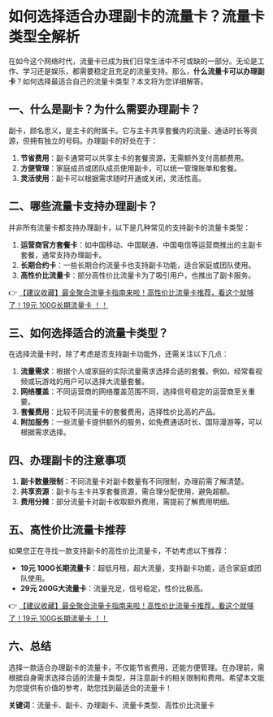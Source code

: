 # 如何选择适合办理副卡的流量卡？流量卡类型全解析

在如今这个网络时代，流量卡已成为我们日常生活中不可或缺的一部分。无论是工作、学习还是娱乐，都需要稳定且充足的流量支持。那么，**什么流量卡可以办理副卡**？如何选择最适合自己的流量卡类型？本文将为您详细解答。

## 一、什么是副卡？为什么需要办理副卡？

副卡，顾名思义，是主卡的附属卡。它与主卡共享套餐内的流量、通话时长等资源，但拥有独立的号码。办理副卡的好处在于：

1. **节省费用**：副卡通常可以共享主卡的套餐资源，无需额外支付高额费用。
2. **方便管理**：家庭成员或团队成员使用副卡，可以统一管理账单和套餐。
3. **灵活使用**：副卡可以根据需求随时开通或关闭，灵活性高。

## 二、哪些流量卡支持办理副卡？

并非所有流量卡都支持办理副卡，以下是几种常见的支持副卡的流量卡类型：

1. **运营商官方套餐卡**：如中国移动、中国联通、中国电信等运营商推出的主副卡套餐，通常支持办理副卡。
2. **长期合约卡**：一些长期合约流量卡也支持副卡功能，适合家庭或团队使用。
3. **高性价比流量卡**：部分高性价比流量卡为了吸引用户，也推出了副卡服务。

👉 [【建议收藏】最全聚合流量卡指南来啦！高性价比流量卡推荐，看这个就够了！19元 100G长期流量卡 ！！](https://bit.ly/Liuliangka)

## 三、如何选择适合的流量卡类型？

在选择流量卡时，除了考虑是否支持副卡功能外，还需关注以下几点：

1. **流量需求**：根据个人或家庭的实际流量需求选择合适的套餐。例如，经常看视频或玩游戏的用户可以选择大流量套餐。
2. **网络覆盖**：不同运营商的网络覆盖范围不同，选择信号稳定的运营商至关重要。
3. **套餐费用**：比较不同流量卡的套餐费用，选择性价比高的产品。
4. **附加服务**：一些流量卡提供额外的服务，如免费通话时长、国际漫游等，可以根据需求选择。

## 四、办理副卡的注意事项

1. **副卡数量限制**：不同流量卡对副卡数量有不同限制，办理前需了解清楚。
2. **共享资源**：副卡与主卡共享套餐资源，需合理分配使用，避免超额。
3. **费用分摊**：部分流量卡对副卡收取额外费用，需提前了解费用明细。

## 五、高性价比流量卡推荐

如果您正在寻找一款支持副卡的高性价比流量卡，不妨考虑以下推荐：

- **19元 100G长期流量卡**：超低月租，超大流量，支持副卡功能，适合家庭或团队使用。
- **29元 200G大流量卡**：流量充足，信号稳定，性价比极高。

👉 [【建议收藏】最全聚合流量卡指南来啦！高性价比流量卡推荐，看这个就够了！19元 100G长期流量卡 ！！](https://bit.ly/Liuliangka)

## 六、总结

选择一款适合办理副卡的流量卡，不仅能节省费用，还能方便管理。在办理前，需根据自身需求选择合适的流量卡类型，并注意副卡的相关限制和费用。希望本文能为您提供有价值的参考，助您找到最适合的流量卡！

**关键词**：流量卡、副卡、办理副卡、流量卡类型、高性价比流量卡